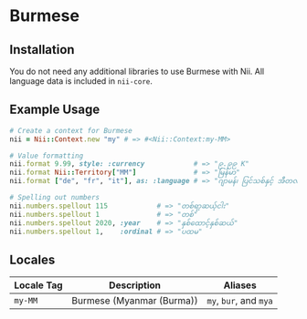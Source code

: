 <!-- This file has been generated. Source: languages/_template.md.erb -->

# Burmese

## Installation

You do not need any additional libraries to use Burmese with Nii.
All language data is included in `nii-core`.

## Example Usage

``` ruby
# Create a context for Burmese
nii = Nii::Context.new "my" # => #<Nii::Context:my-MM>

# Value formatting
nii.format 9.99, style: :currency            # => "၉.၉၉ K"
nii.format Nii::Territory["MM"]              # => "မြန်မာ"
nii.format ["de", "fr", "it"], as: :language # => "ဂျာမန်၊ ပြင်သစ်နှင့် အီတလီ"

# Spelling out numbers
nii.numbers.spellout 115            # => "တစ်ရာ့ဆယ့်ငါး"
nii.numbers.spellout 1              # => "တစ်"
nii.numbers.spellout 2020, :year    # => "နှစ်ထောင့်နှစ်ဆယ်"
nii.numbers.spellout 1,    :ordinal # => "ပထမ"
```


## Locales

<table>
  <thead>
    <tr>
      <th>Locale Tag</th>
      <th>Description</th>
      <th>Aliases</th>
    </tr>
  </thead>
  <tbody>
    <tr>
      <td><code>my-MM</code></td>
      <td>Burmese (Myanmar (Burma))</td>
      <td><code>my</code>, <code>bur</code>, and <code>mya</code></td>
    </tr>
  </tbody>
</table>

